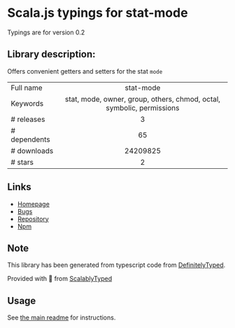 
# Scala.js typings for stat-mode

Typings are for version 0.2

## Library description:
Offers convenient getters and setters for the stat `mode`

|                    |                 |
| ------------------ | :-------------: |
| Full name          | stat-mode |
| Keywords           | stat, mode, owner, group, others, chmod, octal, symbolic, permissions |
| # releases         | 3 |
| # dependents       | 65 |
| # downloads        | 24209825 |
| # stars            | 2 |

## Links
- [Homepage](https://github.com/TooTallNate/stat-mode)
- [Bugs](https://github.com/TooTallNate/stat-mode/issues)
- [Repository](https://github.com/TooTallNate/stat-mode)
- [Npm](https://www.npmjs.com/package/stat-mode)
    


## Note
This library has been generated from typescript code from [DefinitelyTyped](https://definitelytyped.org).

Provided with :purple_heart: from [ScalablyTyped](https://github.com/oyvindberg/ScalablyTyped)

## Usage
See [the main readme](../../readme.md) for instructions.


